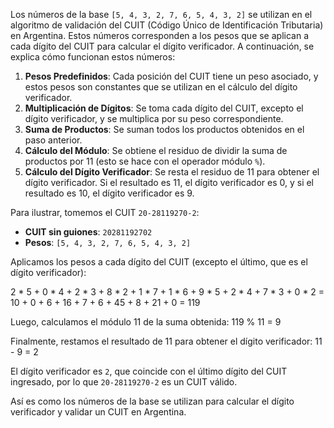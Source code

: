 Los números de la base `[5, 4, 3, 2, 7, 6, 5, 4, 3, 2]` se utilizan en el algoritmo de validación del CUIT (Código Único de Identificación Tributaria) en Argentina. Estos números corresponden a los pesos que se aplican a cada dígito del CUIT para calcular el dígito verificador. A continuación, se explica cómo funcionan estos números:

1. **Pesos Predefinidos**: Cada posición del CUIT tiene un peso asociado, y estos pesos son constantes que se utilizan en el cálculo del dígito verificador.
2. **Multiplicación de Dígitos**: Se toma cada dígito del CUIT, excepto el dígito verificador, y se multiplica por su peso correspondiente.
3. **Suma de Productos**: Se suman todos los productos obtenidos en el paso anterior.
4. **Cálculo del Módulo**: Se obtiene el residuo de dividir la suma de productos por 11 (esto se hace con el operador módulo `%`).
5. **Cálculo del Dígito Verificador**: Se resta el residuo de 11 para obtener el dígito verificador. Si el resultado es 11, el dígito verificador es 0, y si el resultado es 10, el dígito verificador es 9.

Para ilustrar, tomemos el CUIT `20-28119270-2`:

- **CUIT sin guiones**: `20281192702`
- **Pesos**: `[5, 4, 3, 2, 7, 6, 5, 4, 3, 2]`

Aplicamos los pesos a cada dígito del CUIT (excepto el último, que es el dígito verificador):

2 * 5 + 0 * 4 + 2 * 3 + 8 * 2 + 1 * 7 + 1 * 6 + 9 * 5 + 2 * 4 + 7 * 3 + 0 * 2
= 10 + 0 + 6 + 16 + 7 + 6 + 45 + 8 + 21 + 0
= 119

Luego, calculamos el módulo 11 de la suma obtenida:
119 % 11 = 9


Finalmente, restamos el resultado de 11 para obtener el dígito verificador:
11 - 9 = 2

El dígito verificador es `2`, que coincide con el último dígito del CUIT ingresado, por lo que `20-28119270-2` es un CUIT válido.

Así es como los números de la base se utilizan para calcular el dígito verificador y validar un CUIT en Argentina.


